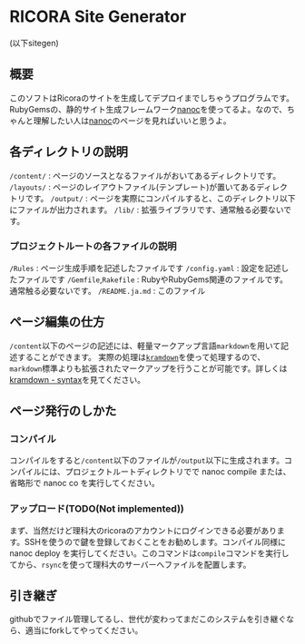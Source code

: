 
RICORA Site Generator
=====================
(以下sitegen)

## 概要
このソフトはRicoraのサイトを生成してデプロイまでしちゃうプログラムです。
RubyGemsの、静的サイト生成フレームワーク[nanoc](http://...)を使ってるよ。なので、ちゃんと理解したい人は[nanoc](http://..)のページを見ればいいと思うよ。

## 各ディレクトリの説明
`/content/`
:	ページのソースとなるファイルがおいてあるディレクトリです。
`/layouts/`
:	ページのレイアウトファイル(テンプレート)が置いてあるディレクトリです。
`/output/`
:	ページを実際にコンパイルすると、このディレクトリ以下にファイルが出力されます。
`/lib/`
:	拡張ライブラリです、通常触る必要ないです。

### プロジェクトルートの各ファイルの説明
`/Rules`
:	ページ生成手順を記述したファイルです
`/config.yaml`
:	設定を記述したファイルです
`/Gemfile`,`Rakefile`
:	RubyやRubyGems関連のファイルです。通常触る必要ないです。
`/README.ja.md`
:	このファイル

## ページ編集の仕方
`/content`以下のページの記述には、軽量マークアップ言語`markdown`を用いて記述することができます。
実際の処理は[`kramdown`](http://kramdown.rubyforge.org/)を使って処理するので、`markdown`標準よりも拡張されたマークアップを行うことが可能です。詳しくは[kramdown - syntax](http://kramdown.rubyforge.org/syntax.html)を見てください。

## ページ発行のしかた
### コンパイル
コンパイルをすると`/content`以下のファイルが`/output`以下に生成されます。コンパイルには、プロジェクトルートディレクトリでで
	nanoc compile
または、省略形で
	nanoc co
を実行してください。
### アップロード(TODO(Not implemented))
まず、当然だけど理科大のricoraのアカウントにログインできる必要があります。SSHを使うので鍵を登録しておくことをお勧めします。コンパイル同様に
	nanoc deploy
を実行してください。このコマンドは`compile`コマンドを実行してから、`rsync`を使って理科大のサーバーへファイルを配置します。

## 引き継ぎ
githubでファイル管理してるし、世代が変わってまだこのシステムを引き継ぐなら、適当にforkしてやってください。

